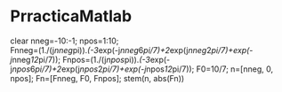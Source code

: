 # PrracticaMatlab
clear
nneg=-10:-1; 
npos=1:10;  
Fnneg=(1./(j*nneg*pi)).*(-3*exp(-j*nneg*6*pi/7)+2*exp(j*nneg*2*pi/7)+exp(-j*nneg*12*pi/7));
Fnpos=(1./(j*npos*pi)).*(-3*exp(-j*npos*6*pi/7)+2*exp(j*npos*2*pi/7)+exp(-j*npos*12*pi/7));
F0=10/7;
n=[nneg, 0, npos];
Fn=[Fnneg, F0, Fnpos];
stem(n, abs(Fn)) 
